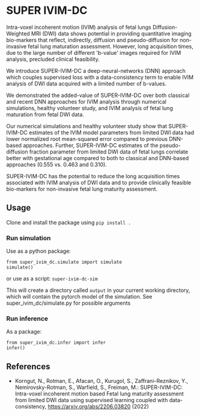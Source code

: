 # SUPER IVIM-DC

Intra-voxel incoherent motion (IVIM) analysis of fetal lungs Diffusion-Weighted MRI (DWI) data shows potential in providing quantitative imaging bio-markers that reflect, indirectly, diffusion and pseudo-diffusion for non-invasive fetal lung maturation assessment. However, long acquisition times, due to the large number of different 'b-value' images required for IVIM analysis, precluded clinical feasibility.

We introduce SUPER-IVIM-DC a deep-neural-networks (DNN) approach which couples supervised loss with a data-consistency term to enable IVIM analysis of DWI data acquired with a limited number of b-values.

We demonstrated the added-value of SUPER-IVIM-DC over both classical and recent DNN approaches for IVIM analysis through numerical simulations, healthy volunteer study, and IVIM analysis of fetal lung maturation from fetal DWI data.

Our numerical simulations and healthy volunteer study show that SUPER-IVIM-DC estimates of the IVIM model parameters from limited DWI data had lower normalized root mean-squared error compared to previous DNN-based approaches. Further, SUPER-IVIM-DC estimates of the pseudo-diffusion fraction parameter from limited DWI data of fetal lungs correlate better with gestational age compared to both to classical and DNN-based approaches (0.555 vs. 0.463 and 0.310).

SUPER-IVIM-DC has the potential to reduce the long acquisition times associated with IVIM analysis of DWI data and to provide clinically feasible bio-markers for non-invasive fetal lung maturity assessment.

## Usage

Clone and install the package using `pip install .`

### Run simulation
Use as a python package:
```
from super_ivim_dc.simulate import simulate
simulate()
```

or use as a script: `super-ivim-dc-sim`

This will create a directory called `output` in your current working directory, which will contain the pytorch model of the simulation.
See super_ivim_dc/simulate.py for possible arguments

### Run inference
As a package:
```
from super_ivim_dc.infer import infer
infer()
```

## References

* Korngut, N., Rotman, E., Afacan, O., Kurugol, S.,  Zaffrani-Reznikov, Y., Nemirovsky-Rotman, S., Warfield, S., Freiman, M.: SUPER-IVIM-DC: Intra-voxel incoherent motion based Fetal lung maturity assessment from limited DWI data using supervised learning coupled with data-consistency, https://arxiv.org/abs/2206.03820 (2022)